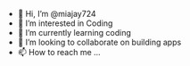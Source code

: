- 👋 Hi, I’m @miajay724
- 👀 I’m interested in Coding
- 🌱 I’m currently learning coding
- 💞️ I’m looking to collaborate on building apps
- 📫 How to reach me ...

<!---
miajay724/miajay724 is a ✨ special ✨ repository because its `README.md` (this file) appears on your GitHub profile.
You can click the Preview link to take a look at your changes.
--->

